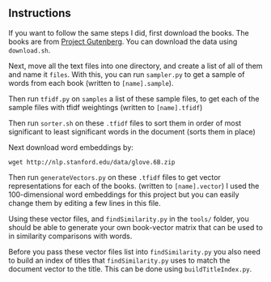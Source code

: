 ## Instructions
If you want to follow the same steps I did, first download the books. The books are from [Project Gutenberg](http://www.gutenberg.org/). You can download the data using ```download.sh```. 

Next, move all the text files into one directory, and create a list of all of them and name it ```files```. With this, you can run ```sampler.py``` to get a sample of words from each book (written to ```[name].sample```).

Then run ```tfidf.py``` on ```samples``` a list of these sample files, to get each of the sample files with tfidf weightings (written to ```[name].tfidf```)

Then run ```sorter.sh``` on these ```.tfidf``` files to sort them in order of most significant to least significant words in the document (sorts them in place)

Next download word embeddings by:
```
wget http://nlp.stanford.edu/data/glove.6B.zip
```

Then run ```generateVectors.py``` on these ```.tfidf``` files to get vector representations for each of the books. (written to ```[name].vector```) I used the 100-dimensional word embeddings for this project but you can easily change them by editing a few lines in this file. 

Using these vector files, and ```findSimilarity.py``` in the ```tools/``` folder, you should be able to generate your own book-vector matrix that can be used to in similarity comparisons with words. 

Before you pass these vector files list into ```findSimilarity.py``` you also need to build an index of titles that ```findSimilarity.py``` uses to match the document vector to the title. This can be done using ```buildTitleIndex.py```. 
